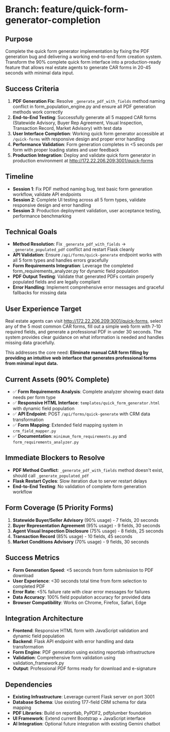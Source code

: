 # Branch: feature/quick-form-generator-completion

## Purpose
Complete the quick form generator implementation by fixing the PDF generation bug and delivering a working end-to-end form creation system. Transform the 90% complete quick form interface into a production-ready feature that allows real estate agents to generate CAR forms in 20-45 seconds with minimal data input.

## Success Criteria
1. **PDF Generation Fix**: Resolve `_generate_pdf_with_fields` method naming conflict in form_population_engine.py and ensure all PDF generation methods work correctly
2. **End-to-End Testing**: Successfully generate all 5 mapped CAR forms (Statewide Advisory, Buyer Rep Agreement, Visual Inspection, Transaction Record, Market Advisory) with test data
3. **User Interface Completion**: Working quick form generator accessible at `/quick-forms` with responsive design and proper error handling
4. **Performance Validation**: Form generation completes in <5 seconds per form with proper loading states and user feedback
5. **Production Integration**: Deploy and validate quick form generator in production environment at http://172.22.206.209:3001/quick-forms

## Timeline
- **Session 1**: Fix PDF method naming bug, test basic form generation workflow, validate API endpoints
- **Session 2**: Complete UI testing across all 5 form types, validate responsive design and error handling  
- **Session 3**: Production deployment validation, user acceptance testing, performance benchmarking

## Technical Goals
- **Method Resolution**: Fix `_generate_pdf_with_fields` → `_generate_populated_pdf` conflict and restart Flask cleanly
- **API Validation**: Ensure `/api/forms/quick-generate` endpoint works with all 5 form types and handles errors gracefully
- **Form Requirements Integration**: Leverage the completed form_requirements_analyzer.py for dynamic field population
- **PDF Output Testing**: Validate that generated PDFs contain properly populated fields and are legally compliant
- **Error Handling**: Implement comprehensive error messages and graceful fallbacks for missing data

## User Experience Target
Real estate agents can visit http://172.22.206.209:3001/quick-forms, select any of the 5 most common CAR forms, fill out a simple web form with 7-10 required fields, and generate a professional PDF in under 30 seconds. The system provides clear guidance on what information is needed and handles missing data gracefully.

This addresses the core need: **Eliminate manual CAR form filling by providing an intuitive web interface that generates professional forms from minimal input data.**

## Current Assets (90% Complete)
- ✅ **Form Requirements Analysis**: Complete analyzer showing exact data needs per form type
- ✅ **Responsive HTML Interface**: `templates/quick_form_generator.html` with dynamic field population  
- ✅ **API Endpoint**: POST `/api/forms/quick-generate` with CRM data transformation
- ✅ **Form Mapping**: Extended field mapping system in `crm_field_mapper.py`
- ✅ **Documentation**: `minimum_form_requirements.py` and `form_requirements_analyzer.py`

## Immediate Blockers to Resolve
- **PDF Method Conflict**: `_generate_pdf_with_fields` method doesn't exist, should call `_generate_populated_pdf`
- **Flask Restart Cycles**: Slow iteration due to server restart delays
- **End-to-End Testing**: No validation of complete form generation workflow

## Form Coverage (5 Priority Forms)
1. **Statewide Buyer/Seller Advisory** (90% usage) - 7 fields, 20 seconds
2. **Buyer Representation Agreement** (95% usage) - 9 fields, 30 seconds  
3. **Agent Visual Inspection Disclosure** (75% usage) - 8 fields, 25 seconds
4. **Transaction Record** (85% usage) - 10 fields, 45 seconds
5. **Market Conditions Advisory** (70% usage) - 9 fields, 30 seconds

## Success Metrics
- **Form Generation Speed**: <5 seconds from form submission to PDF download
- **User Experience**: <30 seconds total time from form selection to completed PDF
- **Error Rate**: <5% failure rate with clear error messages for failures
- **Data Accuracy**: 100% field population accuracy for provided data
- **Browser Compatibility**: Works on Chrome, Firefox, Safari, Edge

## Integration Architecture
- **Frontend**: Responsive HTML form with JavaScript validation and dynamic field population
- **Backend**: Flask API endpoint with error handling and data transformation
- **Form Engine**: PDF generation using existing reportlab infrastructure
- **Validation**: Comprehensive form validation using validation_framework.py
- **Output**: Professional PDF forms ready for download and e-signature

## Dependencies
- **Existing Infrastructure**: Leverage current Flask server on port 3001
- **Database Schema**: Use existing 177-field CRM schema for data mapping
- **PDF Libraries**: Build on reportlab, PyPDF2, pdfplumber foundation
- **UI Framework**: Extend current Bootstrap + JavaScript interface
- **AI Integration**: Optional future integration with existing Gemini chatbot